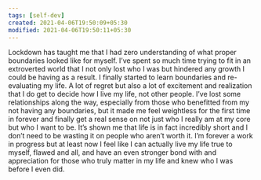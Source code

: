 ```yaml
---
tags: [self-dev]
created: 2021-04-06T19:50:09+05:30
modified: 2021-04-06T19:50:11+05:30
---
```


Lockdown has taught me that I had zero understanding of what proper boundaries looked like for myself. I’ve spent so much time trying to fit in an extroverted world that I not only lost who I was but hindered any growth I could be having as a result. I finally started to learn boundaries and re-evaluating my life. A lot of regret but also a lot of excitement and realization that I do get to decide how I live my life, not other people. I’ve lost some relationships along the way, especially from those who benefitted from my not having any boundaries, but it made me feel weightless for the first time in forever and finally get a real sense on not just who I really am at my core but who I want to be. It’s shown me that life is in fact incredibly short and I don’t need to be wasting it on people who aren’t worth it. I’m forever a work in progress but at least now I feel like I can actually live my life true to myself, flawed and all, and have an even stronger bond with and appreciation for those who truly matter in my life and knew who I was before I even did. 